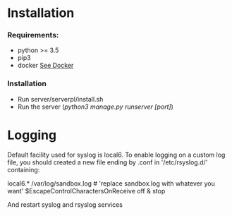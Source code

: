 # Installation

### Requirements:

- python >= 3.5
- pip3
- docker [See Docker](https://docs.docker.com/engine/installation/linux/docker-ce/debian/)

### Installation

- Run server/serverpl/install.sh
- Run the server (*python3 manage.py runserver [port]*)


# Logging

Default facility used for syslog is local6.
To enable logging on a custom log file, you should created a new file ending by .conf in '/etc/rsyslog.d/' containing:

  local6.*	/var/log/sandbox.log # 'replace sandbox.log with whatever you want'
  $EscapeControlCharactersOnReceive off
  & stop

And restart syslog and rsyslog services
